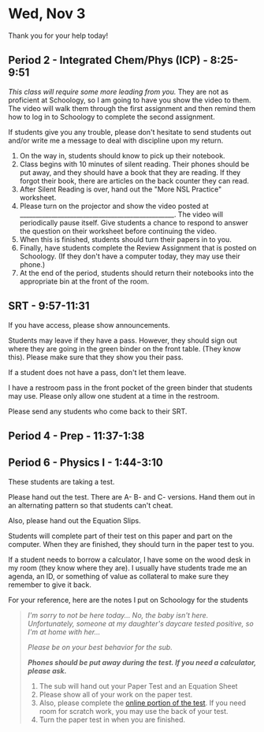 # Wed, Nov 3

Thank you for your help today!  

## Period 2 - Integrated Chem/Phys (ICP) - 8:25-9:51

*This class will require some more leading from you.*  They are not as proficient at Schoology, so I am going to have you show the video to them.  The video will walk them through the first assignment and then remind them how to log in to Schoology to complete the second assignment.

If students give you any trouble, please don't hesitate to send students out and/or write me a message to deal with discipline upon my return.

1. On the way in, students should know to pick up their notebook.
2. Class begins with 10 minutes of silent reading.  Their phones should be put away, and they should have a book that they are reading.  If they forgot their book, there are articles on the back counter they can read.
3. After Silent Reading is over, hand out the "More NSL Practice" worksheet.
4. Please turn on the projector and show the video posted at _________________________________________________.  The video will periodically pause itself.  Give students a chance to respond to answer the question on their worksheet before continuing the video.
5. When this is finished, students should turn their papers in to you.
6. Finally, have students complete the Review Assignment that is posted on Schoology.  (If they don't have a computer today, they may use their phone.)
7. At the end of the period, students should return their notebooks into the appropriate bin at the front of the room.

## SRT - 9:57-11:31

If you have access, please show announcements.

Students may leave if they have a pass.  However, they should sign out where they are going in the green binder on the front table.  (They know this).  Please make sure that they show you their pass.

If a student does not have a pass, don't let them leave.

I have a restroom pass in the front pocket of the green binder that students may use.  Please only allow one student at a time in the restroom.

Please send any students who come back to their SRT.

## Period 4 - Prep - 11:37-1:38

## Period 6 - Physics I - 1:44-3:10

These students are taking a test.  

Please hand out the test.  There are A- B- and C- versions.  Hand them out in an alternating pattern so that students can't cheat.

Also, please hand out the Equation Slips.

Students will complete part of their test on this paper and part on the computer.  When they are finished, they should turn in the paper test to you.

If a student needs to borrow a calculator, I have some on the wood desk in my room (they know where they are).  I usually have students trade me an agenda, an ID, or something of value as collateral to make sure they remember to give it back.

For your reference, here are the notes I put on Schoology for the students


> *I'm sorry to not be here today... No, the baby isn't here.  Unfortunately, someone at my daughter's daycare tested positive, so I'm at home with her...*
> 
> *Please be on your best behavior for the sub.*
> 
> ***Phones should be put away during the test.  If you need a calculator, please ask.***
> 
> 1.  The sub will hand out your Paper Test and an Equation Sheet
> 2. Please show all of your work on the paper test.
> 3. Also, please complete the [online portion of the test](https://avon.schoology.com/assignment/5416645854/).  If you need room for scratch work, you may use the back of your test.
> 4. Turn the paper test in when you are finished.



<!--stackedit_data:
eyJoaXN0b3J5IjpbLTE5NDMzNTg3NjZdfQ==
-->